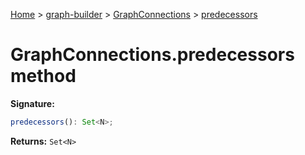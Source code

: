 [Home](./index) &gt; [graph-builder](./graph-builder.md) &gt; [GraphConnections](./graph-builder.graphconnections.md) &gt; [predecessors](./graph-builder.graphconnections.predecessors.md)

# GraphConnections.predecessors method


**Signature:**
```javascript
predecessors(): Set<N>;
```
**Returns:** `Set<N>`


